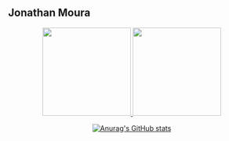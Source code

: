 ## Jonathan Moura
<div align="center">
  <a href="https://github.com/mourajj">
  <img height="180em" src="https://github-readme-stats.vercel.app/api?username=mourajj&show_icons=true&theme=dracula&include_all_commits=true&count_private=true"/>
  <img height="180em" src="https://github-readme-stats.vercel.app/api/top-langs/?username=mourajj&layout=compact&langs_count=7&theme=dracula"/>
  
  [![Anurag's GitHub stats](https://github-readme-stats.vercel.app/api?username=mourajj)](https://github.com/anuraghazra/github-readme-stats)
</div>
